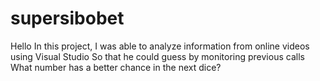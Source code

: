 # supersibobet
Hello In this project, I was able to analyze information from online videos using Visual Studio So that he could guess by monitoring previous calls What number has a better chance in the next dice?

